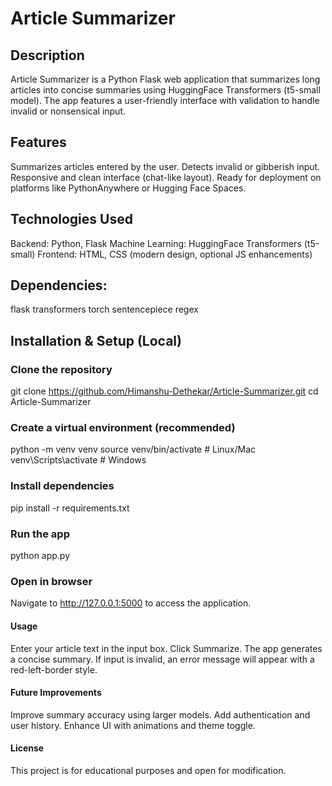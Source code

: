 # Article Summarizer


## Description

Article Summarizer is a Python Flask web application that summarizes long articles into concise summaries using HuggingFace Transformers (t5-small model). The app features a user-friendly interface with validation to handle invalid or nonsensical input.

## Features

Summarizes articles entered by the user.
Detects invalid or gibberish input.
Responsive and clean interface (chat-like layout).
Ready for deployment on platforms like PythonAnywhere or Hugging Face Spaces.

## Technologies Used

Backend: Python, Flask
Machine Learning: HuggingFace Transformers (t5-small)
Frontend: HTML, CSS (modern design, optional JS enhancements)

## Dependencies:

flask
transformers
torch
sentencepiece
regex

## Installation \& Setup (Local)

### Clone the repository

git clone https://github.com/Himanshu-Dethekar/Article-Summarizer.git
cd Article-Summarizer

### Create a virtual environment (recommended)

python -m venv venv
source venv/bin/activate  # Linux/Mac
venv\\Scripts\\activate     # Windows

### Install dependencies

pip install -r requirements.txt

### Run the app

python app.py

### Open in browser

Navigate to http://127.0.0.1:5000 to access the application.

#### Usage

Enter your article text in the input box.
Click Summarize.
The app generates a concise summary.
If input is invalid, an error message will appear with a red-left-border style.

#### Future Improvements

Improve summary accuracy using larger models.
Add authentication and user history.
Enhance UI with animations and theme toggle.

#### License

This project is for educational purposes and open for modification.



